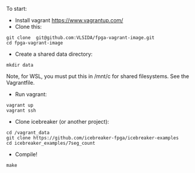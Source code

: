 To start:
* Install vagrant https://www.vagrantup.com/
* Clone this:
```
git clone  git@github.com:VLSIDA/fpga-vagrant-image.git
cd fpga-vagrant-image
```
* Create a shared data directory:
```
mkdir data
```
Note, for WSL, you must put this in /mnt/c for shared filesystems. See the Vagrantfile.
* Run vagrant:
```
vagrant up
vagrant ssh
```
* Clone icebreaker (or another project):
```
cd /vagrant_data
git clone https://github.com/icebreaker-fpga/icebreaker-examples
cd icebreaker_examples/7seg_count
```
* Compile!
```
make
```